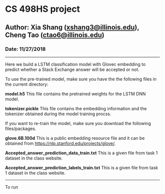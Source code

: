 # CS 498HS project

## Author: Xia Shang (xshang3@illinois.edu), Cheng Tao (ctao6@illinois.edu)
### Date: 11/27/2018
---

Here we build a LSTM classification model with Glovec embedding to predict whether a Stack Exchange answer will be accepted or not.

To use the pre-trained model, make sure you have the the following files in the current directory:

**model.h5** This file contains the pretrained weights for the LSTM DNN model.

**tokenizer.pickle** This file contains the embedding information and the tokenizer obtained during the  model training procss.

If you want to re-train the model, make sure you download the following files/packages.

**glove.6B.100d** This is a public embedding resource file and it can be obtained from https://nlp.stanford.edu/projects/glove/.

**Accepted_answer_prediction_data_train.txt** This is a given file from task 1 dataset in the class website.

**Accepted_answer_prediction_labels_train.txt** This is a given file from task 1 dataset in the class website.


---
To run 


